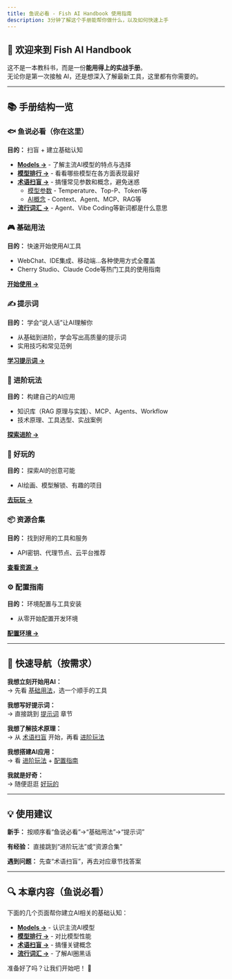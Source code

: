 ```yaml
---
title: 鱼说必看 - Fish AI Handbook 使用指南
description: 3分钟了解这个手册能帮你做什么，以及如何快速上手
---
```


## 👋 欢迎来到 Fish AI Handbook

这不是一本教科书，而是一份**能用得上的实战手册**。  
无论你是第一次接触 AI，还是想深入了解最新工具，这里都有你需要的。

---

## 📚 手册结构一览

### 🐟 鱼说必看（你在这里）
**目的：** 扫盲 + 建立基础认知

- **[Models →](/fish-talks/models)** - 了解主流AI模型的特点与选择
- **[模型排行 →](/fish-talks/llm-rankings)** - 看看哪些模型在各方面表现最好
- **[术语扫盲 →](/fish-talks/glossary)** - 搞懂常见参数和概念，避免迷惑
  - [模型参数](/fish-talks/glossary/model-params) - Temperature、Top-P、Token等
  - [AI概念](/fish-talks/glossary/ai-concepts) - Context、Agent、MCP、RAG等
- **[流行词汇 →](/fish-talks/buzz)** - Agent、Vibe Coding等新词都是什么意思

### 🎮 基础用法
**目的：** 快速开始使用AI工具

- WebChat、IDE集成、移动端...各种使用方式全覆盖
- Cherry Studio、Claude Code等热门工具的使用指南

**[开始使用 →](/basic-usage)**

### ✍️ 提示词
**目的：** 学会“说人话”让AI理解你

- 从基础到进阶，学会写出高质量的提示词
- 实用技巧和常见范例

**[学习提示词 →](/prompts)**

### 🚀 进阶玩法
**目的：** 构建自己的AI应用

- 知识库（RAG 原理与实践）、MCP、Agents、Workflow
- 技术原理、工具选型、实战案例

**[探索进阶 →](/advanced)**

### 🎨 好玩的
**目的：** 探索AI的创意可能

- AI绘画、模型解锁、有趣的项目

**[去玩玩 →](/fun)**

### 📦 资源合集
**目的：** 找到好用的工具和服务

- API密钥、代理节点、云平台推荐

**[查看资源 →](/resources)**

### ⚙️ 配置指南
**目的：** 环境配置与工具安装

- 从零开始配置开发环境

**[配置环境 →](/setup)**

---

## 🎯 快速导航（按需求）

**我想立刻开始用AI：**  
→ 先看 [基础用法](/basic-usage)，选一个顺手的工具

**我想写好提示词：**  
→ 直接跳到 [提示词](/prompts) 章节

**我想了解技术原理：**  
→ 从 [术语扫盲](/fish-talks/glossary) 开始，再看 [进阶玩法](/advanced)

**我想搭建AI应用：**  
→ 看 [进阶玩法](/advanced) + [配置指南](/setup)

**我就是好奇：**  
→ 随便逛逛 [好玩的](/fun)

---

## 💡 使用建议

**新手：** 按顺序看“鱼说必看”→“基础用法”→“提示词”

**有经验：** 直接跳到“进阶玩法”或“资源合集”

**遇到问题：** 先查“术语扫盲”，再去对应章节找答案

---

## 🔍 本章内容（鱼说必看）

下面的几个页面帮你建立AI相关的基础认知：

- **[Models →](/fish-talks/models)** - 认识主流AI模型
- **[模型排行 →](/fish-talks/llm-rankings)** - 对比模型性能
- **[术语扫盲 →](/fish-talks/glossary)** - 搞懂关键概念
- **[流行词汇 →](/fish-talks/buzz)** - 了解AI圈黑话

准备好了吗？让我们开始吧！ 🚀

